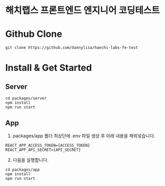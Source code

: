 # 해치랩스 프론트엔드 엔지니어 코딩테스트

# Github Clone
```
git clone https://github.com/dannylisa/haechi-labs-fe-test
```

# Install & Get Started
## Server
```
cd packages/server
npm install
npm run start
```

## App
1. packages/app 폴더 최상단에 .env 파일 생성 후 아래 내용을 채워넣습니다.
```
REACT_APP_ACCESS_TOKEN={ACCESS_TOKEN}
REACT_APP_API_SECRET={API_SECRET}
```

2. 다음을 실행합니다.
```
cd packages/app
npm install
npm run start
```
